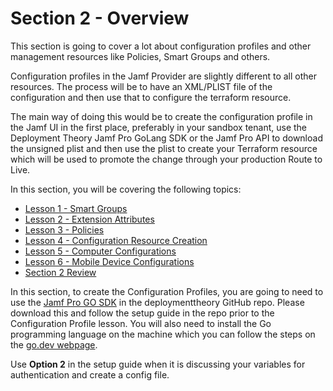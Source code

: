 # Section 2 - Overview

This section is going to cover a lot about configuration profiles and other management resources like Policies, Smart Groups and others.

Configuration profiles in the Jamf Provider are slightly different to all other resources. The process will be to have an XML/PLIST file of the configuration and then use that to configure the terraform resource.

The main way of doing this would be to create the configuration profile in the Jamf UI in the first place, preferably in your sandbox tenant, use the Deployment Theory Jamf Pro GoLang SDK or the Jamf Pro API to download the unsigned plist and then use the plist to create your Terraform resource which will be used to promote the change through your production Route to Live.

In this section, you will be covering the following topics:

- [Lesson 1 - Smart Groups](/support_materials/Section%202%20-%20Management/Lesson%201%20-%20Scoping%20Groups/Lesson%201%20-%20Scoping%20Groups.md)
- [Lesson 2 - Extension Attributes](/support_materials/Section%202%20-%20Management/Lesson%202%20-%20Extension%20Attributes/Lesson%202%20-%20Extension%20Attributes.md)
- [Lesson 3 - Policies](/support_materials/Section%202%20-%20Management/Lesson%203%20-%20Policies/Lesson%203%20-%20Policies.md)
- [Lesson 4 - Configuration Resource Creation](/support_materials/Section%202%20-%20Management/Lesson%204%20-%20Configuration%20Resource%20Creation/Lesson%204%20-%20Configuration%20Resource%20Creation.md)
- [Lesson 5 - Computer Configurations](/support_materials/Section%202%20-%20Management/Lesson%205%20-%20Computer%20Configurations/Lesson%205%20-%20Computer%20Configurations.md)
- [Lesson 6 - Mobile Device Configurations](/support_materials/Section%202%20-%20Management/Lesson%206%20-%20Mobile%20Device%20Configurations/Lesson%206%20-%20Mobile%20Device%20Configurations.md)
- [Section 2 Review](/support_materials/Section%202%20-%20Management/Section%202%20-%20Review/Section%202%20-%20Review.md)

In this section, to create the Configuration Profiles, you are going to need to use the [Jamf Pro GO SDK](https://github.com/deploymenttheory/go-api-sdk-jamfpro) in the deploymenttheory GitHub repo. Please download this and follow the setup guide in the repo prior to the Configuration Profile lesson. You will also need to install the Go programming language on the machine which you can follow the steps on the [go.dev webpage](https://go.dev/doc/install).

Use **Option 2** in the setup guide when it is discussing your variables for authentication and create a config file.
